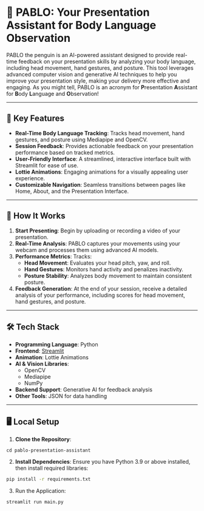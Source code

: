 # 🐧 PABLO: Your Presentation Assistant for Body Language Observation

PABLO the penguin is an AI-powered assistant designed to provide real-time feedback on your presentation skills by analyzing your body language, including head movement, hand gestures, and posture. This tool leverages advanced computer vision and generative AI techniques to help you improve your presentation style, making your delivery more effective and engaging. As you might tell, PABLO is an acronym for **P**resentation **A**ssistant for **B**ody **L**anguage and **O**bservation!

---

## 🎯 Key Features
- **Real-Time Body Language Tracking**: Tracks head movement, hand gestures, and posture using Mediapipe and OpenCV.
- **Session Feedback**: Provides actionable feedback on your presentation performance based on tracked metrics.
- **User-Friendly Interface**: A streamlined, interactive interface built with Streamlit for ease of use.
- **Lottie Animations**: Engaging animations for a visually appealing user experience.
- **Customizable Navigation**: Seamless transitions between pages like Home, About, and the Presentation Interface.

---

## 🚀 How It Works
1. **Start Presenting**: Begin by uploading or recording a video of your presentation.
2. **Real-Time Analysis**: PABLO captures your movements using your webcam and processes them using advanced AI models.
3. **Performance Metrics**: Tracks:
   - **Head Movement**: Evaluates your head pitch, yaw, and roll.
   - **Hand Gestures**: Monitors hand activity and penalizes inactivity.
   - **Posture Stability**: Analyzes body movement to maintain consistent posture.
4. **Feedback Generation**: At the end of your session, receive a detailed analysis of your performance, including scores for head movement, hand gestures, and posture.

---

## 🛠️ Tech Stack
- **Programming Language**: Python
- **Frontend**: [Streamlit](https://streamlit.io/)
- **Animation**: Lottie Animations
- **AI & Vision Libraries**:
  - OpenCV
  - Mediapipe
  - NumPy
- **Backend Support**: Generative AI for feedback analysis
- **Other Tools**: JSON for data handling

---

## 🖥️ Local Setup
1. **Clone the Repository**:
```bashgit clone https://github.com/your-username/pablo-presentation-assistant.git
cd pablo-presentation-assistant
```
2. **Install Dependencies**: Ensure you have Python 3.9 or above installed, then install required libraries:
``` bash
pip install -r requirements.txt
````
3. Run the Application:
``` bash
streamlit run main.py
```
   
